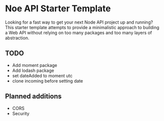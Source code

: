 # Noe API Starter Template
Looking for a fast way to get your next Node API project up and running? This starter template attempts to provide a minimalistic approach to building a Web API without relying on too many packages and too many layers of abstraction.

## TODO
* Add moment package
* Add lodash package
* set dateAdded to moment utc
* clone incoming before setting date

## Planned additions
* CORS
* Security
